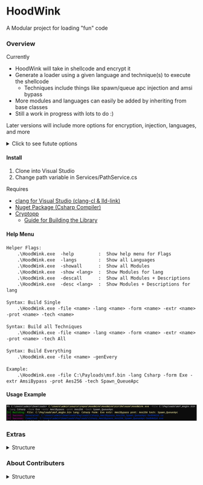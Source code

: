 # HoodWink
A Modular project for loading "fun" code

### Overview
Currently
- HoodWink will take in shellcode and encrypt it
- Generate a loader using a given language and technique(s) to execute the shellcode
  - Techniques include things like spawn/queue apc injection and amsi bypass
- More modules and languages can easily be added by inheriting from base classes
- Still a work in progress with lots to do :)

Later versions will include more options for encryption, injection, languages, and more

<details>
<summary>Click to see futute options </summary>

More injection techniques
- Process Hollow
- Thread Hijack
- ...

Extras
- PPID Spoofing
- BlockDlls
- Module Stomping
- ...

Do above with
- both shellcode and dlls
- kernel32 and ntdll.dll (direct syscalls)
- In other languages (Nim, Rust, Python, ...)
</details>

#### Install
1. Clone into Visual Studio
2. Change path variable in Services/PathService.cs

Requires
- [clang for Visual Studio (clang-cl & lld-link)](https://learn.microsoft.com/en-us/cpp/build/clang-support-msbuild?view=msvc-170)
- [Nuget Package (Csharp Compiler)](https://www.nuget.org/packages/Microsoft.CodeDom.Providers.DotNetCompilerPlatform)
- [Cryptopp](https://www.cryptopp.com/)
	- [Guide for Building the Library](https://www.ired.team/miscellaneous-reversing-forensics/aes-encryption-example-using-cryptopp-.lib-in-visual-studio-c++)


#### Help Menu
```
Helper Flags:
    .\HoodWink.exe  -help         :  Show help menu for Flags
    .\HoodWink.exe  -langs        :  Show all Languages
    .\HoodWink.exe  -showall      :  Show all Modules
    .\HoodWink.exe  -show <lang>  :  Show Modules for lang
    .\HoodWink.exe  -descall      :  Show all Modules + Descriptions
    .\HoodWink.exe  -desc <lang>  :  Show Modules + Descriptions for lang

Syntax: Build Single
    .\HoodWink.exe -file <name> -lang <name> -form <name> -extr <name> -prot <name> -tech <name>

Syntax: Build all Techniques
    .\HoodWink.exe -file <name> -lang <name> -form <name> -extr <name> -prot <name> -tech All

Syntax: Build Everything
    .\HoodWink.exe -file <name> -genEvery

Example:
    .\HoodWink.exe -file C:\Payloads\msf.bin -lang Csharp -form Exe -extr AmsiBypass -prot Aes256 -tech Spawn_QueueApc
```

#### Usage Example
![Ex](./Images/HoodWink_Example.png)

### Extras
<details>
<summary>Structure</summary>

Ha! Made you look

</details>


### About Contributers
<details>
<summary>Structure</summary>

They're all me, I have many accounts

</details>
